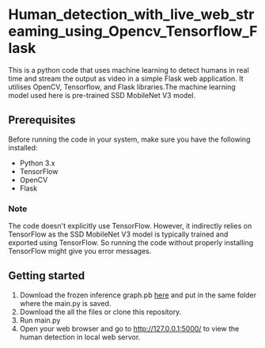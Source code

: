 # Human_detection_with_live_web_streaming_using_Opencv_Tensorflow_Flask
This is a python code that uses machine learning to detect humans in real time and stream the output as video in a simple Flask web application. It utilises OpenCV, Tensorflow, and Flask libraries.The machine learning model used here is pre-trained SSD MobileNet V3 model.
## Prerequisites
Before running the code in your system, make sure you have the following installed:
* Python 3.x
* TensorFlow
* OpenCV
* Flask
### Note
The code doesn't explicitly use TensorFlow. However, it indirectly relies on TensorFlow as the SSD MobileNet V3 model is typically trained and exported using TensorFlow. So running the code without properly installing TensorFlow might give you error messages.
## Getting started
1. Download the frozen inference graph.pb [here]([frozen_inference_graph.pb](https://github.com/Aditya-Manoj/ObjectDetector/blob/main/frozen_inference_graph.pb)) and put in the same folder where the main.py is saved.
2. Download the all the files or clone this repository.
3. Run main.py
4. Open your web browser and go to http://127.0.0.1:5000/ to view the human detection in local web servor.
